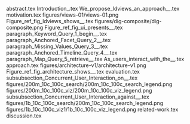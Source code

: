 abstract.tex
Introduction_.tex
We_propose_ldviews_an_approach__.tex
motivation.tex
figures/views-01/views-01.png
Figure_ref_fig_ldviews_shows__.tex
figures/dig-composite/dig-composite.png
Figure_ref_fig_ui_presents__.tex
paragraph_Keyword_Query_1_begin__.tex
paragraph_Anchored_Facet_Query_2__.tex
paragraph_Missing_Values_Query_3__.tex
paragraph_Anchored_Timeline_Query_4__.tex
paragraph_Map_Query_5_retrieve__.tex
As_users_interact_with_the__.tex
approach.tex
figures/architecture-v1/architecture-v1.png
Figure_ref_fig_architecture_shows__.tex
evaluation.tex
subsubsection_Concurrent_User_Interaction_on__.tex
figures/200m_10c_100c_search/200m_10c_100c_search_legend.png
figures/200m_10c_100c_viz/200m_10c_100c_viz_legend.png
subsubsection_Concurrent_User_Interaction_against__.tex
figures/1b_10c_100c_search/200m_10c_100c_search_legend.png
figures/1b_10c_100c_viz1/1b_10c_100c_viz_legend.png
related-work.tex
discussion.tex